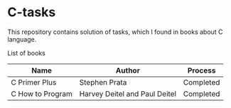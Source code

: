 # C-tasks

This repository contains solution of tasks, which I found in books about C language.

List of books

|Name|Author|Process|
|---|---|---|
|C Primer Plus|Stephen Prata|Completed|
|C How to Program|Harvey Deitel and Paul Deitel|Completed|
